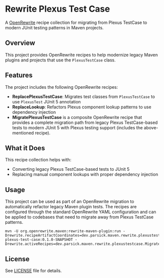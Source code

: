 
# Rewrite Plexus Test Case

A [OpenRewrite](https://docs.openrewrite.org/) recipe collection for migrating from Plexus TestCase to modern JUnit testing patterns in Maven projects.

## Overview

This project provides OpenRewrite recipes to help modernize legacy Maven plugins and projects that use the `PlexusTestCase` class. 

## Features

The project includes the following OpenRewrite recipes:

- **ReplacePlexusTestCase**: Migrates test classes from `PlexusTestCase` to use `PlexusTest` JUnit 5 annotation 
- **ReplaceLookup**: Refactors Plexus component lookup patterns to use dependency injection
- **MigratePlexusTestCase** is a composite OpenRewrite recipe that provides a complete migration path from legacy Plexus TestCase-based tests to modern JUnit 5 with Plexus testing support (includes the above-mentioned recipe).

## What it Does

This recipe collection helps with:

- Converting legacy Plexus TestCase-based tests to JUnit 5
- Replacing manual component lookups with proper dependency injection

## Usage

This project can be used as part of an OpenRewrite migration to automatically refactor legacy Maven plugin tests. The recipes are configured through the standard OpenRewrite YAML configuration and can be applied to codebases that need to migrate away from  Plexus TestCase patterns.

```shell
mvn -U org.openrewrite.maven:rewrite-maven-plugin:run -Drewrite.recipeArtifactCoordinates=dev.parsick.maven.rewrite.plexustestcase:rewrite-plexus-test-case:0.1.0-SNAPSHOT -Drewrite.activeRecipes=dev.parsick.maven.rewrite.plexustestcase.MigratePlexusTestCase
```

## License
See [LICENSE](LICENSE) file for details.